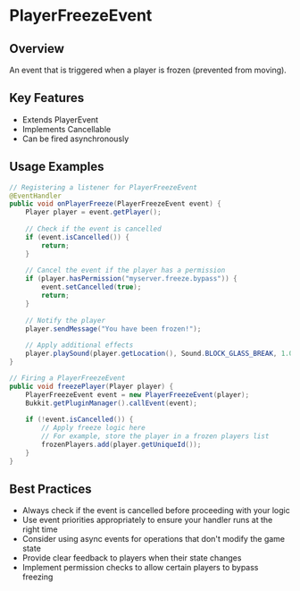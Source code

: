 # PlayerFreezeEvent

## Overview

An event that is triggered when a player is frozen (prevented from moving).

## Key Features

- Extends PlayerEvent
- Implements Cancellable
- Can be fired asynchronously

## Usage Examples

```java
// Registering a listener for PlayerFreezeEvent
@EventHandler
public void onPlayerFreeze(PlayerFreezeEvent event) {
    Player player = event.getPlayer();
    
    // Check if the event is cancelled
    if (event.isCancelled()) {
        return;
    }
    
    // Cancel the event if the player has a permission
    if (player.hasPermission("myserver.freeze.bypass")) {
        event.setCancelled(true);
        return;
    }
    
    // Notify the player
    player.sendMessage("You have been frozen!");
    
    // Apply additional effects
    player.playSound(player.getLocation(), Sound.BLOCK_GLASS_BREAK, 1.0f, 1.0f);
}

// Firing a PlayerFreezeEvent
public void freezePlayer(Player player) {
    PlayerFreezeEvent event = new PlayerFreezeEvent(player);
    Bukkit.getPluginManager().callEvent(event);
    
    if (!event.isCancelled()) {
        // Apply freeze logic here
        // For example, store the player in a frozen players list
        frozenPlayers.add(player.getUniqueId());
    }
}
```

## Best Practices

- Always check if the event is cancelled before proceeding with your logic
- Use event priorities appropriately to ensure your handler runs at the right time
- Consider using async events for operations that don't modify the game state
- Provide clear feedback to players when their state changes
- Implement permission checks to allow certain players to bypass freezing
